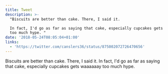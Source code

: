 ```yaml
---
title: Tweet
description: >-
  "Biscuits are better than cake. There, I said it.

  In fact, I'd go as far as saying that cake, especially cupcakes gets waaaaaay
  too much hype. "
date: '2018-05-24T08:05:04+01:00'
links:
  - 'https://twitter.com/canslers36/status/875002072726470656'
---
```

Biscuits are better than cake. There, I said it.
In fact, I'd go as far as saying that cake, especially cupcakes gets waaaaaay too much hype. 
